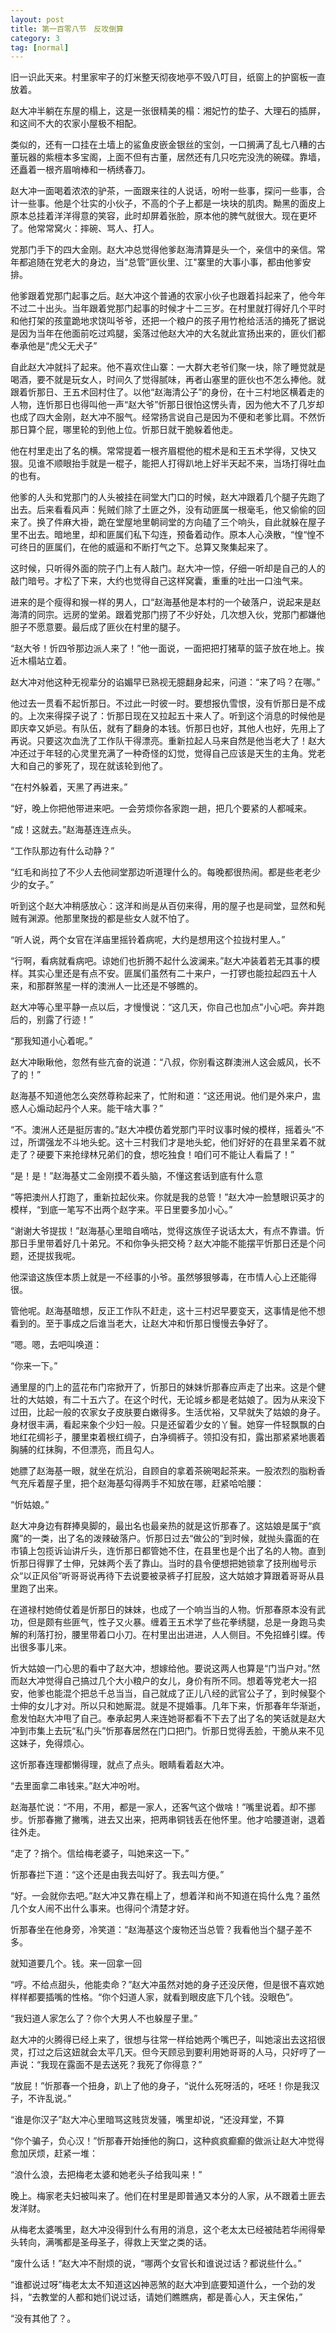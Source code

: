 ```yaml
---
layout: post
title: 第一百零八节　反攻倒算
category: 3
tag: [normal]
---
```


旧一识此天来。村里家牢子的灯米整天彻夜地亭不毁八叮目，纸窗上的护窗板一直放着。

赵大冲半躺在东屋的榻上，这是一张很精美的榻：湘妃竹的垫子、大理石的插屏，和这间不大的农家小屋极不相配。

类似的，还有一口挂在土墙上的鲨鱼皮嵌金银丝的宝剑，一口搁满了乱七八糟的古董玩器的紫檀本多宝阁，上面不但有古董，居然还有几只吃完没洗的碗碟。靠墙，还矗着一根齐眉哨棒和一柄绣春刀。

赵大冲一面喝着浓浓的驴茶，一面跟来往的人说话，吩咐一些事，探问一些事，合计一些事。他是个壮实的小伙子，不高的个子上都是一块块的肌肉。黝黑的面皮上原本总挂着洋洋得意的笑容，此时却屏着张脸，原本他的脾气就很大。现在更坏了。他常常窝火：摔碗、骂人、打人。

党那门手下的四大金刚。赵大冲总觉得他爹赵海清算是头一个，亲信中的亲信。常年都追随在党老大的身边，当“总管”匪伙里、江"寨里的大事小事，都由他爹安排。

他爹跟着党那门起事之后。赵大冲这个普通的农家小伙子也跟着抖起来了，他今年不过二十出头。当年跟着党那门起事的时候才十二三岁。在村里就打得好几个平时和他打架的孩童跪地求饶叫爷爷，还把一个粮户的孩子用竹枪给活活的捅死了据说是因为当年在他面前吃过鸡腿，奚落过他赵大冲的大名就此宣扬出来的，匪伙们都奉承他是“虎父无犬子”

自此赵大冲就抖了起来。他不喜欢住山寨：一大群大老爷们聚一块，除了睡觉就是喝酒，要不就是玩女人，时间久了觉得腻味，再者山塞里的匪伙也不怎么捧他。就跟着忻那日、王五术回村住了。以他“赵海清公子”的身份，在十三村地区横着走的人物，连忻那日也得叫他一声“赵大爷”忻那日很怕这愣头青，因为他大不了几岁却也成了四大金刚，赵大冲不服气。经常扬言说自己是因为不便和老爹比肩。不然忻那日算个屁，哪里轮的到他上位。忻那日就干脆躲着他走。

他在村里走出了名的横。常常提着一根齐眉棍他的棍术是和王五术学得，又快又狠。见谁不顺眼抬手就是一棍子，能把人打得趴地上好半天起不来，当场打得吐血的也有。

他爹的人头和党那门的人头被挂在祠堂大门口的时候，赵大冲跟着几个腿子先跑了出去。后来看看风声：髡贼们除了土匪之外，没有动匪属一根毫毛，他又偷偷的回来了。换了件麻大褂，跪在堂屋地里朝祠堂的方向磕了三个响头，自此就躲在屋子里不出去。暗地里，却和匪属们私下勾连，预备着动作。原本人心涣散，“惶“惶不可终日的匪属们，在他的威逼和不断打气之下。总算又聚集起来了。

这时候，只听得外面的院子门上有人敲门。赵大冲一惊，仔细一听却是自己的人的敲门暗号。才松了下来，大约也觉得自己这样窝囊，重重的吐出一口浊气来。

进来的是个瘦得和猴一样的男人，口“赵海基他是本村的一个破落户，说起来是赵海清的同宗。远房的堂弟。跟着党那门捞了不少好处，几次想入伙，党那门都嫌他胆子不愿意要。最后成了匪伙在村里的腿子。

“赵大爷！忻四爷那边派人来了！”他一面说，一面把把打猪草的篮子放在地上。挨近木榻站立着。

赵大冲对他这种无视辈分的谄媚早已熟视无臆翻身起来，问道：“来了吗？在哪。”

他过去一贯看不起忻那日。不过此一时彼一时。要想报仇雪恨，没有忻那日是不成的。上次来得探子说了：忻那日现在又拉起五十来人了。听到这个消息的时候他是即庆幸又妒忌。有队伍，就有了翻身的本钱。忻那日也好，其他人也好，先用上了再说。只要这次血洗了工作队干得漂亮。重新拉起人马来自然是他当老大了！赵大冲还过于年轻的心灵里充满了一种奇怪的幻觉，觉得自己应该是天生的主角。党老大和自己的爹死了，现在就该轮到他了。

“在村外躲着，天黑了再进来。”

“好，晚上你把他带进来吧。一会劳烦你各家跑一趟，把几个要紧的人都喊来。

“成！这就去。”赵海基连连点头。

“工作队那边有什么动静？”

“红毛和尚拉了不少人去他祠堂那边听道理什么的。每晚都很热闹。都是些老老少少的女子。”

听到这个赵大冲稍感放心：这洋和尚是从百仞来得，用的屋子也是祠堂，显然和髡贼有渊源。他那里聚拢的都是些女人就不怕了。

“听人说，两个女官在洋庙里摇铃着病呢，大约是想用这个拉拢村里人。”

“行啊，看病就看病吧。谅她们也折腾不起什么波澜来。”赵大冲装着若无其事的模样。其实心里还是有点不安。匪属们虽然有二十来户，一打锣也能拉起四五十人来，和那群煞星一样的澳洲人一比还是不够瞧的。

赵大冲等心里平静一点以后，才慢慢说：“这几天，你自己也加点"小心吧。奔并跑后的，别露了行迹！”

“那我知道小心着呢。”

赵大冲瞅瞅他，忽然有些亢奋的说道：“八叔，你别看这群澳洲人这会威风，长不了的！”

赵海基不知道他怎么突然尊称起来了，忙附和道：“这还用说。他们是外来户，盅惑人心煽动起丹个人来。能干啥大事？”

“不。澳洲人还是挺厉害的。”赵大冲模仿着党那门平时议事时候的模样，摇着头“不过，所谓强龙不斗地头蛇。这十三村我们才是地头蛇，他们好好的在县里呆着不就走了？硬要下来抢绿林兄弟们的食，想吃独食！咱们可不能让人看扁了！”

“是！是！”赵海基丈二金刚摸不着头脑，不懂这套话到底有什么意

“等把澳州人打跑了，重新拉起伙来。你就是我的总管！”赵大冲一脸慧眼识英才的模样，“到底一笔写不出两个赵字来。平日里要多加小心。”

“谢谢大爷提拔！”赵海基心里暗自嘀咕，觉得这族侄子说话太大，有点不靠谱。忻那日手里带着好几十弟兄。不和你争头把交椅？赵大冲能不能摆平忻那日还是个问题，还提拔我呢。

他深谙这族侄本质上就是一不经事的小爷。虽然够狠够毒，在市情人心上还能得很。

管他呢。赵海基暗想，反正工作队不赶走，这十三村迟早要变天，这事情是他不想看到的。至于事成之后谁当老大，让赵大冲和忻那日慢慢去争好了。

“嗯。嗯，去吧叫唤道：

“你来一下。”

通里屋的门上的蓝花布门帘掀开了，忻那日的妹妹忻那春应声走了出来。这是个健壮的大姑娘，有二十五六了。在这个时代，无论城乡都是老姑娘了。因为从来没下过田，比起一般的农家女子皮肤要白嫩得多。生活优裕，又早就失了姑娘的身子。身材很丰满，看起来象个少妇一般。只是还留着少女的丫鬟。她穿一件轻飘飘的白地红花绸衫子，腰里束着根红绸子，白净绸裤子。领扣没有扣，露出那紧紧地裹着胸脯的红抹胸，不但漂亮，而且勾人。

她膘了赵海基一眼，就坐在炕沿，自顾自的拿着茶碗喝起茶来。一股浓烈的脂粉香气充斥着屋子里，把个赵海基勾得两手不知放在哪，赶紧哈哈腰：

“忻姑娘。”

赵大冲身边有群捧臭脚的，最出名也最亲热的就是这忻那春了。这姑娘是属于“疯魔”的一类，出了名的泼辣破落户。忻那日过去“做公的”到时候，就抛头露面的在市镇上包揽诉讪讲斤头，连忻那日都管她不住，在县里也是个出了名的人物。直到忻那日得罪了士伸，兄妹两个丢了靠山。当时的县令便想把她锁拿了技刑枷号示众“以正风俗”听哥哥说再待下去说要被录裤子打屁股，这大姑娘才算跟着哥哥从县里跑了出来。

在道禄村她倚仗着是忻那日的妹妹，也成了一个响当当的人物。忻那春原本没有武功，但是颇有些匪气，性子又火暴。缠着王五术学了些花拳绣腿，总是一身跑马卖解的利落打扮，腰里带着口小刀。在村里出出进进，人人侧目。不免招蜂引蝶。传出很多事儿来。

忻大姑娘一门心思的看中了赵大冲，想嫁给他。要说这两人也算是“门当户对。”然而赵大冲觉得自己搞过几个大小粮户的女儿，身价有所不同。想着等党老大一招安，他爹也能混个把总千总当当，自己就成了正儿八经的武官公子了，到时候娶个士伸的女儿才对。所以只和她厮混。就是不提婚事。几年下来，忻那春年华渐逝，愈发怕赵大冲甩了自己。奉承起男人来连她哥都看不下去了出了名的笑话就是赵大冲到市集上去玩“私门头”忻那春居然在门口把门。忻那日觉得丢脸，干脆从来不见这妹子，免得烦心。

这忻那春连理都懒得理，就点了点头。眼睛看着赵大冲。

“去里面拿二串钱来。”赵大冲吩咐。

赵海基忙说：“不用，不用，都是一家人，还客气这个做啥！”嘴里说着。却不挪步。忻那春撇了撇嘴，进去又出来，把两串铜钱丢在他怀里。他才哈腰道谢，退着往外走。

“走了？捎个。信给梅老婆子，叫她来这一下。”

忻那春拦下道：“这个还是由我去叫好了。我去叫方便。”

“好。一会就你去吧。”赵大冲又靠在榻上了，想着洋和尚不知道在捣什么鬼？虽然几个女人闹不出什么事来。也得问个清楚才好。

忻那春坐在他身旁，冷笑道：“赵海基这个废物还当总管？我看他当个腿子差不多。

就知道要几个。钱。来一回拿一回

“哼。不给点甜头，他能卖命？”赵大冲虽然对她的身子还没厌倦，但是很不喜欢她样样都要插嘴的性格。“你个妇道人家，就看到眼皮底下几个钱。没眼色”。

“我妇道人家怎么了？你个大男人不也躲屋子里。”

赵大冲的火腾得已经上来了，很想与往常一样给她两个嘴巴子，叫她滚出去这招很灵，打过之后这妞就会太平几天。但今天顾忌到要利用她哥哥的人马，只好哼了一声说：“我现在露面不是去送死？我死了你得意？”

“放屁！”忻那春一个扭身，趴上了他的身子，“说什么死呀活的，呸呸！你是我汉子，不许乱说。”

“谁是你汉子”赵大冲心里暗骂这贱货发骚，嘴里却说，“还没拜堂，不算

“你个骗子，负心汉！”忻那春开始捶他的胸口，这种疯疯癫癫的做派让赵大冲觉得愈加厌烦，赶紧一堆：

“浪什么浪，去把梅老太婆和她老头子给我叫来！”

晚上。梅家老夫妇被叫来了。他们在村里是即普通又本分的人家，从不跟着土匪去发洋财。

从梅老太婆嘴里，赵大冲没得到什么有用的消息，这个老太太已经被陆若华闹得晕头转向，满嘴都是圣母圣子，得救上天堂之类的话。

“废什么话！”赵大冲不耐烦的说，“哪两个女官长和谁说过话？都说些什么。”

“谁都说过呀”梅老太太不知道这凶神恶煞的赵大冲到底要知道什么，一个劲的发抖，“去教堂的人都和她们说过话，请她们瞧瞧病，都是善心人，天主保佑，”

“没有其他了？。